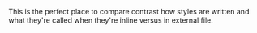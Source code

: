 This is the perfect place to compare contrast how styles are written and what they're called when they're inline versus in external file.